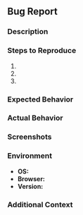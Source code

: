 ## Bug Report

### Description
<!-- Provide a clear and concise description of the bug. -->

### Steps to Reproduce
1. <!-- Step 1 -->
2. <!-- Step 2 -->
3. <!-- Step 3 -->
   <!-- Include any necessary steps to reproduce the bug. -->

### Expected Behavior
<!-- Describe what you expected to happen. -->

### Actual Behavior
<!-- Describe what actually happened. -->

### Screenshots
<!-- If applicable, add screenshots to help explain the bug. -->

### Environment
- **OS:** <!-- e.g., Windows, macOS, Linux -->
- **Browser:** <!-- e.g., Chrome, Firefox, Safari -->
- **Version:** <!-- e.g., v1.0.0 or commit hash -->

### Additional Context
<!-- Add any other context about the bug here, such as logs or error messages. -->
